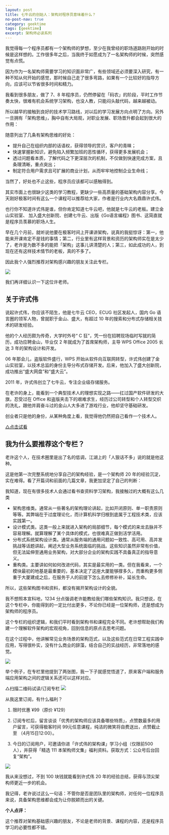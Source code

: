 ```yaml
---
layout: post
title: 七牛云的创始人：架构对程序员意味着什么？
no-post-nav: true
category: geektime
tags: [geektime]
excerpt: 架构师必读系列
---
```


我觉得每一个程序员都有一个架构师的梦想，至少在我曾经的职场道路刚开始的时候是这样想的。工作很多年之后，当我终于如愿成为了一名架构师的时候，突然感觉有点慌。

因为作为一名架构师需要学习的知识面非常广，有些领域还必须要深入研究，有一种不知从何开始的感觉，那时候自己走了很多弯路，如果有一个比较好的指导方向，应该可以节省很多时间和精力。

我看到很多朋友，做了 7、8 年程序员，仍然停留在「码农」的阶段，平时工作节奏太快，很难有机会系统学习架构，也没人教，只能闷头敲代码，越来越被动。

所以越早的接触到良好的技术学习路线，对以后的学习发展方向点明了方向。另外一旦拥有「架构思维」，胸中自有大局观，对职业发展、职场晋升都会起到很大的作用：

随意列出了几条有架构思维的好处：

- 提升自己在组织内部的话语权，获得领导的赏识，客户的青睐；
- 快速掌握新知识，避免陷入频繁加班的恶性循环，获得更多发展机会；
- 透过问题看本质，了解代码之下更深层次的机制，不仅做到快速完成方案，且条理清晰，重点突出；
- 制定符合用户需求且可扩展的商业计划，从而牢牢地控制企业生命线；

当然了，好处也不止这些，程序员应该都可以感触得到。


其实市面上也很缺少这类的学习教程，更缺少一些高质量的基础架构内容分享。今天刚好极客时间有这么一个课程可以推荐给大家，作者是行业内大名鼎鼎许式伟。

也行你不知道许式伟是谁，但你肯定知道七牛云吧，他就是七牛云的老板。建立金山实验室、 加入盛大创新院、创建七牛云、出版《Go语言编程》图书、这简直就是程序员羡慕的职场人生。

早在几个月前，就听说他要在极客时间上开课讲架构，说真的我挺惊讶：第一，他能来开课肯定不是钱的事情；第二，行业里有这样背景和资历的架构师实在是太少了，老许是为数不多的能把「架构」这事儿讲清楚的人；第三，如此成功的人，到现在还有这样技术情节的老板，真的不多了。

因此我个人强烈推荐对架构感兴趣的朋友关注此专栏。

![](https://www.itmind.net/assets/images/2019/geektime/xu01.jpg)

我们再详细认识一下这位许老师。

## 关于许式伟

说起许式伟，你应该不陌生，他是七牛云 CEO，ECUG 社区发起人，国内 Go 语言圈的领军人物，曾就职于金山、盛大，有超过 10 年的搜索和分布式存储相关技术的研发经验。

他的个人经历颇为传奇，大学时外号“ C 狂”，凭一份在招聘现场临时写就的简历，成功应聘金山，毕业仅 2 年就成为了首席架构师，主导 WPS Office 2005 长达 3 年的架构设计和开发。

06 年那会儿，盗版软件盛行，WPS 开始从软件向互联网转型，许式伟创建了金山实验室，以技术总监的身份主导分布式存储开发。后来，他加入了盛大创新院，成功推出“盛大网盘”和“盛大云”。

2011 年，许式伟创立了七牛云，专注企业级存储服务。

在老许的身上，能看到一个典型技术人的理想实现之路——扛过国产软件研发的大旗，忍受过在 Office 和盗版夹击下的艰难求生，经历过公司转型和个人转型交织的洗礼，跟他并肩奋斗过的金山人大多进了游戏行业，他却坚守基础研发。

创业者只是他的身份，从某种角度上看，我觉得他仍然把自己看作一个技术人。

[△点击试看](https://v.qq.com/x/page/u0858n2awu0.html)

## 我为什么要推荐这个专栏？

老许这个人，在技术圈里是出了名的低调，江湖上的「人狠话不多」说的就是他这种。

这是他第一次完整系统地分享自己的架构经验，是一个架构师 20 年的经验沉淀，实在难得。看了开篇词和前面的几篇文章，我更加坚定了自己的判断：

我知道，现在有很多技术人会通过看书查资料学习架构，我接触过的大概有这么几类

- 架构思维类。通常从一些著名的架构理论讲起，比如开闭原则、单一职责原则等等。其弊端在于过度理论化，而计算机科学归根到底属于工程技术类，应该实践第一。
- 设计模式类。这类一般上来就进入架构的局部细节，每个模式的来龙去脉并不容易理解。就算理解了某个具体的模式，也很难真正做到活学活用。
- 分布式系统架构设计类。通常从服务端的通用问题如一致性、高可用、高并发挑战等话题讲起，阐述大型业务系统面临的挑战。这些知识虽然非常有价值，但无法延伸至通用业务架构，对大部分企业的架构实践不具备真正的指导意义。
- 重构类。主要讲如何如何改进代码，其实是最实用的一类。但在我看来，一个模块最初的地基是最重要的，基本决定了这座大厦能够撑多久，而重构更多侧重于大厦建成之后，在服务于人的前提下怎么去修修补补，延长生命。

所以，这些架构图书和资料，都没有揭开架构设计的全貌。

我不想照本宣科地，1234 分点强调老许能教给我们哪些架构知识。我只想说，在这个专栏中，你能得到的一定比付出更多，不论你已经是一位架构师，还是想成为架构师的程序员。

这个专栏的组织逻辑，和我们平时看到架构书和课程完全不同。老许想帮助我们构建一个理解软件架构的宏观视角，回到信息的原点去思考问题。

在这个过程中，他讲解常见业务场景的架构范式，以及这些范式在日常工程实践中应用，写得很朴实，没有什么商业的辞藻，结合自己的实战经历，非常落地的感觉。

![](https://www.itmind.net/assets/images/2019/geektime/xu03.jpg)

举个例子，在专栏里他提到了两张图，我一下子就感觉悟道了，原来客户端和服务端应用架构之间的逻辑关系还可以这样对应。

△扫描二维码试读/订阅专栏
![](https://www.itmind.net/assets/images/2019/geektime/xu01.jpg)

从我这里订阅，有什么福利？

1. 限时优惠 ¥99（原价 ¥129）

2. 订阅专栏后，留言谈谈「优秀的架构师应该具备哪些特质」，点赞数最多的用户留言，可获得极客时间 99元任意课程，纯洁的微笑将自费送出，点赞截止至 （4月15日12:00）。

3. 今日的订阅用户，可邀请你进「许式伟的架构课」学习小组（仅限前500人），并获得「精选 111 本架构师文集」福利资料。获取方式：公众号后台回复“架构”。

![](https://www.itmind.net/assets/images/2019/geektime/xu02.jpg)

我从来没想过，不到 100 块钱就能看到许式伟 20 年的经验总结，获得与顶尖架构师更近一步的机会。

我记得，老许说过这么一句话：不管你是否是团队里的架构师，对任何一位程序员来说，具备架构思维都会成为让你脱颖而出的关键。 

**个人点评：**

这个推荐对架构基础感兴趣的朋友，不论是老师的背景、课程的内容，还是程序员学习的必要性都不错。

